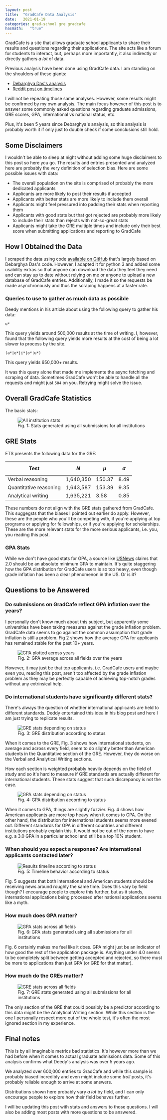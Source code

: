 ```yaml
---
layout: post
title:  "GradCafe Data Analysis"
date:   2021-01-19
categories: grad-school gre gradcafe
hasmath:   "true"
---
```


GradCafe is a site that allows graduate school applicants to share their results and questions regarding their applications. The site acts like a forum for students to interact, but, perhaps more importantly, it also indirectly or directly gathers *a lot* of data.

Previous analysis have been done using GradCafe data. I am standing on the shoulders of these giants:

* [Debarghya Das's analysis](https://debarghyadas.com/writes/the-grad-school-statistics-we-never-had/)
* [Reddit post on timelines](https://www.reddit.com/r/gradadmissions/comments/7srxxy/decision_timelines_for_particular_universities/)

I will not be repeating those same analyses. However, some results might be confirmed by my own analysis. The main focus however of this post is to answer some commonly asked questions regarding graduate admissions, GRE scores, GPA, international vs national status, etc.

Plus, it's been 5 years since Debarghya's analysis, so this analysis is probably worth it if only just to double check if some conclusions still hold.

## Some Disclaimers

I wouldn't be able to sleep at night without adding some huge disclaimers to this post so here you go. The results and entries presented and analyzed here are probably the very definition of selection bias. Here are some possible issues with data:

* The overall population on the site is comprised of probably the more dedicated applicants
* Applicants are more likely to post their results if accepted
* Applicants with better stats are more likely to include them overall
* Applicants might feel pressured into padding their stats when reporting them
* Applicants with good stats but that got rejected are probably more likely to include their stats than rejects with not-so-great stats
* Applicants might take the GRE multiple times and include only their best score when submitting applications and reporting to GradCafe

## How I Obtained the Data

I scraped the data using code [available on GitHub](https://github.com/jjdelvalle/gradcafe_analysis) that's largely based on Debarghya Das's code. However, I adapted it for python 3 and added some usability extras so that anyone can download the data they feel they need and can stay up to date without relying on me or anyone to upload a new database of GradCafe entries. Additionally, I made it so the requests be made asynchronously and thus the scraping happens at a faster rate.

### Queries to use to gather as much data as possible

Deedy mentions in his article about using the following query to gather his data:

`u*`

This query yields around 500,000 results at the time of writing. I, however, found that the following query yields more results at the cost of being a lot slower to process by the site.

`(a*|e*|i*|o*|u*)`

This query yields 650,000+ results.

It was this query alone that made me implemente the async fetching and scraping of data. Sometimes GradCafe won't be able to handle all the requests and might just `504` on you. Retrying might solve the issue.

## Overall GradCafe Statistics

The basic stats:

<figure>
  <img src="{{site.url}}/assets/All_institutions_phd.png" alt="All institution stats"/>
  <figcaption>Fig. 1: Stats generated using all submissions for all institutions</figcaption>
</figure>

## GRE Stats

ETS presents the following data for the GRE:

| Test | $$N$$ | $$\mu$$ | $$\sigma$$ |
|-------|--------|---------|------|
| Verbal reasoning | 1,640,350 | 150.37 | 8.49 |
| Quantitative reasoning | 1,643,587 | 153.39 | 9.35 |
| Analytical writing | 1,635,221 | 3.58 | 0.85 |

These numbers do not align with the GRE stats gathered from GradCafe. This suggegsts that the biases I pointed out earlier do apply. However, these are the people who you'll be competing with, if you're applying at top programs or applying for fellowships, or if you're applying for scholarships. These are the more relevant stats for the more serious applicants, i.e. you, you reading this post.

### GPA Stats

While we don't have good stats for GPA, a source like [USNews](https://www.usnews.com/education/best-colleges/articles/2019-01-28/what-a-good-college-gpa-is-and-why-it-matters) claims that 2.0 should be an absolute minimum GPA to maintain. It's quite staggering how the GPA distribution for GradCafe users is so top heavy, even though grade inflation has been a clear phenomenon in the US. Or is it?

## Questions to be Answered

### Do submissions on GradCafe reflect GPA inflation over the years?

I personally don't know much about this subject, but apparently some universities have been taking measures against the grade inflation problem. GradCafe data seems to go against the common assumption that grade inflation is still a problem. Fig 2 shows how the average GPA for applicants has remained stable for the past 10+ years.

<figure>
  <img src="{{site.url}}/assets/gpa_inflation.png" alt="GPA plotted across years"/>
  <figcaption>Fig. 2: GPA average across all fields over the years</figcaption>
</figure>

However, it may just be that top applicants, i.e. GradCafe users and maybe even you, reading this post, aren't too affected by the grade inflation problem as they may be perfectly capable of achieving top-notch grades without any extrinsical help.

### Do international students have significantly different stats?

There's always the question of whether international applicants are held to different standards. Deddy entertained this idea in his blog post and here I am just trying to replicate results.

<figure>
  <img src="{{site.url}}/assets/status_gre.png" alt="GRE stats depending on status"/>
  <figcaption>Fig. 3: GRE distribution according to status</figcaption>
</figure>

When it comes to the GRE, Fig. 3 shows how international students, on average and across every field, seem to do slightly better than American students in the Quantitative section of the GRE. However, they do worse on the Verbal and Analytical Writing sections.

How each section is weighted probably heavily depends on the field of study and so it's hard to measure if GRE standards are actually different for international students. These stats suggest that such discrepancy is not the case.

<figure>
  <img src="{{site.url}}/assets/status_gpa.png" alt="GPA stats depending on status"/>
  <figcaption>Fig. 4: GPA distribution according to status</figcaption>
</figure>

When it comes to GPA, things are slightly fuzzier. Fig. 4 shows how American applicants are more top heavy when it comes to GPA. On the other hand, the distribution for international students seems more evened out. Different standards for GPA in different countries and different institutions probably explain this. It would not be out of the norm to have e.g. a 3.0 GPA in a particular school and still be a top 10% student.

### When should you expect a response? Are international applicants contacted later?

<figure>
  <img src="{{site.url}}/assets/status_timelines.png" alt="Results timeline according to status"/>
  <figcaption>Fig. 5: Timeline behavior according to status</figcaption>
</figure>

Fig. 5 suggests that both international and American students should be receiving news around roughly the same time. Does this vary by field though? I encourage people to explore this further, but as it stands, international applications being processed after national applications seems like a myth.

### How much does GPA matter?

<figure>
  <img src="{{site.url}}/assets/all_gpa.png" alt="GPA stats across all fields"/>
  <figcaption>Fig. 6: GPA stats generated using all submissions for all institutions</figcaption>
</figure>

Fig. 6 certainly makes me feel like it does. GPA might just be an indicator of how good the rest of the application package is. Anything under 4.0 seems to be completely split between getting accepted and rejected, so there must be more to applications than just GPA (or GRE for that matter).

### How much do the GREs matter?

<figure>
  <img src="{{site.url}}/assets/all_gre.png" alt="GRE stats across all fields"/>
  <figcaption>Fig. 7: GRE stats generated using all submissions for all institutions</figcaption>
</figure>

The only section of the GRE that could possibly be a predictor according to this data might be the Analytical Writing section. While this section is the one I personally respect more out of the whole test, it's often the most ignored section in my experience.

## Final notes

This is by all imaginable metrics bad statistics. It's however more than we had before when it comes to actual graduate admissions data. Some of this analysis confirms what Deedy's analysis was over 5 years ago.

We analyzed over 600,000 entries to GradCafe and while this sample is probably biased incredibly and even might include some *troll* posts, it's probably reliable enough to arrive at some answers.

Distributions shown here probably vary *a lot* by field, and I can only encourage people to explore how their field behaves further.

I will be updating this post with stats and answers to those questions. I will also be adding most posts with more questions to be answered.

